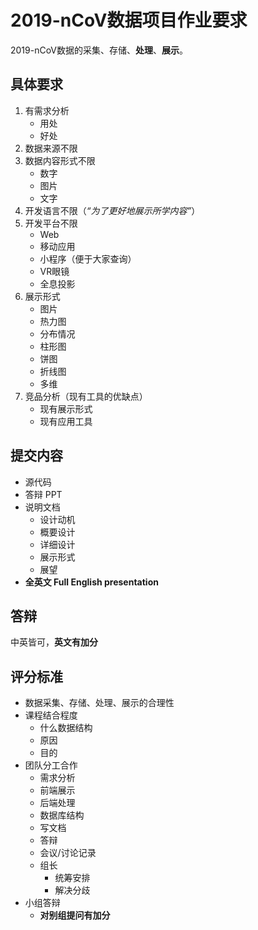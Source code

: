 # 2019-nCoV数据项目作业要求

2019-nCoV数据的采集、存储、**处理**、**展示**。

## 具体要求

1. 有需求分析
   - 用处
   - 好处
2. 数据来源不限
3. 数据内容形式不限
   - 数字
   - 图片
   - 文字
4. 开发语言不限（*“为了更好地展示所学内容”*）
5. 开发平台不限
   - Web
   - 移动应用
   - 小程序（便于大家查询）
   - VR眼镜
   - 全息投影
6. 展示形式
   - 图片
   - 热力图
   - 分布情况
   - 柱形图
   - 饼图
   - 折线图
   - 多维
7. 竞品分析（现有工具的优缺点）
   - 现有展示形式
   - 现有应用工具

## 提交内容

- 源代码
- 答辩 PPT
- 说明文档
  - 设计动机
  - 概要设计
  - 详细设计
  - 展示形式
  - 展望
- **全英文 Full English presentation**

## 答辩

中英皆可，**英文有加分**

## 评分标准

- 数据采集、存储、处理、展示的合理性
- 课程结合程度
  - 什么数据结构
  - 原因
  - 目的
- 团队分工合作
  - 需求分析
  - 前端展示
  - 后端处理
  - 数据库结构
  - 写文档
  - 答辩
  - 会议/讨论记录
  - 组长
    - 统筹安排
    - 解决分歧
- 小组答辩
  - **对别组提问有加分**